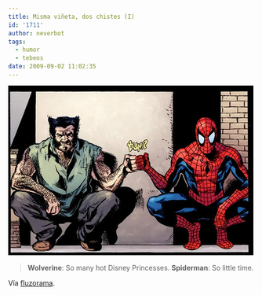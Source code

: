 ```yaml
---
title: Misma viñeta, dos chistes (I)
id: '1711'
author: neverbot
tags:
  - humor
  - tebeos
date: 2009-09-02 11:02:35
---
```


[![](./misma-vineta-dos-chistes-i/L9l7FfkMOoc7oxp4iXYjUpA6o1_500.jpg)](http://fluzo.tumblr.com/post/177444271/disneycompramarvel)

> **Wolverine**: So many hot Disney Princesses.
  **Spiderman**: So little time.

Vía [fluzorama](http://fluzo.tumblr.com/post/177444271/disneycompramarvel).
